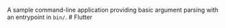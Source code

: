 A sample command-line application providing basic argument parsing with an entrypoint in `bin/`.
#   F l u t t e r  
 